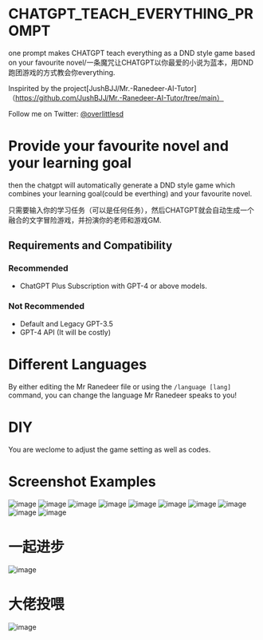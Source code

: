 # CHATGPT_TEACH_EVERYTHING_PROMPT
one prompt makes CHATGPT teach everything as a DND style game based on your favourite novel/一条魔咒让CHATGPT以你最爱的小说为蓝本，用DND跑团游戏的方式教会你everything.

Inspirited by the project[JushBJJ/Mr.-Ranedeer-AI-Tutor]（https://github.com/JushBJJ/Mr.-Ranedeer-AI-Tutor/tree/main）

Follow me on Twitter: [@overlittlesd](https://twitter.com/overlittlesd)

# Provide your favourite novel and your learning goal

then the chatgpt will automatically generate a DND style game which combines your learning goal(could be everthing) and your favourite novel.

只需要输入你的学习任务（可以是任何任务），然后CHATGPT就会自动生成一个融合的文字冒险游戏，并扮演你的老师和游戏GM.

## Requirements and Compatibility

### Recommended
- ChatGPT Plus Subscription with GPT-4 or above models.
### Not Recommended
- Default and Legacy GPT-3.5
- GPT-4 API (It will be costly)

# Different Languages
By either editing the Mr Ranedeer file or using the `/language [lang]` command, you can change the language Mr Ranedeer speaks to you!

# DIY
You are weclome to adjust the game setting as well as codes.

# Screenshot Examples
![image](images/1.png)
![image](images/10.png)
![image](images/2.png)
![image](images/3.png)
![image](images/4.png)
![image](images/5.png)
![image](images/6.png)
![image](images/7.png)
![image](images/8.png)
![image](images/9.png)

# 一起进步
![image](images/11.jpg)

# 大佬投喂
![image](images/12.jpg)
